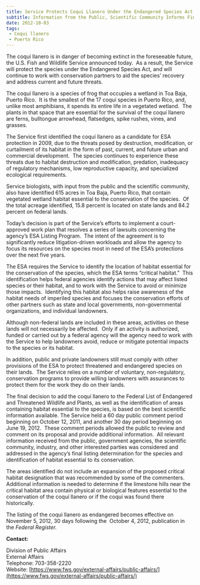 ```yaml
---
title: Service Protects Coqui Llanero Under the Endangered Species Act
subtitle: Information from the Public, Scientific Community Informs Final Decision
date: 2012-10-03
tags:
 - Coqui llanero
 - Puerto Rico
---
```


The coquí llanero is in danger of becoming extinct in the foreseeable future, the U.S. Fish and Wildlife Service announced today.  As a result, the Service will protect the species under the Endangered Species Act, and will continue to work with conservation partners to aid the species’ recovery and address current and future threats.

The coquí llanero is a species of frog that occupies a wetland in Toa Baja, Puerto Rico.  It is the smallest of the 17 coquí species in Puerto Rico, and, unlike most amphibians, it spends its entire life in a vegetated wetland.  The plants in that space that are essential for the survival of the coquí llanero are ferns, bulltongue arrowhead, flatsedges, spike rushes, vines, and grasses.

The Service first identified the coquí llanero as a candidate for ESA protection in 2009, due to the threats posed by destruction, modification, or curtailment of its habitat in the form of past, current, and future urban and commercial development.  The species continues to experience these threats due to habitat destruction and modification, predation, inadequacy of regulatory mechanisms, low reproductive capacity, and specialized ecological requirements.

Service biologists, with input from the public and the scientific community, also have identified 615 acres in Toa Baja, Puerto Rico, that contain vegetated wetland habitat essential to the conservation of the species.  Of the total acreage identified, 15.8 percent is located on state lands and 84.2 percent on federal lands.

Today’s decision is part of the Service’s efforts to implement a court-approved work plan that resolves a series of lawsuits concerning the agency’s ESA Listing Program.  The intent of the agreement is to significantly reduce litigation-driven workloads and allow the agency to focus its resources on the species most in need of the ESA’s protections over the next five years.

The ESA requires the Service to identify the location of habitat essential for the conservation of the species, which the ESA terms “critical habitat.”  This identification helps federal agencies identify actions that may affect listed species or their habitat, and to work with the Service to avoid or minimize those impacts.  Identifying this habitat also helps raise awareness of the habitat needs of imperiled species and focuses the conservation efforts of other partners such as state and local governments, non-governmental organizations, and individual landowners.

Although non-federal lands are included in these areas, activities on these lands will not necessarily be affected.  Only if an activity is authorized, funded or carried out by a federal agency will the agency need to work with the Service to help landowners avoid, reduce or mitigate potential impacts to the species or its habitat.

In addition, public and private landowners still must comply with other provisions of the ESA to protect threatened and endangered species on their lands.  The Service relies on a number of voluntary, non-regulatory, conservation programs to provide willing landowners with assurances to protect them for the work they do on their lands.

The final decision to add the coquí llanero to the Federal List of Endangered and Threatened Wildlife and Plants, as well as the identification of areas containing habitat essential to the species, is based on the best scientific information available. The Service held a 60 day public comment period beginning on October 12, 2011, and another 30 day period beginning on June 19, 2012.  These comment periods allowed the public to review and comment on its proposal and provide additional information.  All relevant information received from the public, government agencies, the scientific community, industry, and other interested parties was considered and addressed in the agency’s final listing determination for the species and identification of habitat essential to its conservation.

The areas identified do not include an expansion of the proposed critical habitat designation that was recommended by some of the commenters.  Additional information is needed to determine if the limestone hills near the critical habitat area contain physical or biological features essential to the conservation of the coquí llanero or if the coquí was found there historically. 

The listing of the coqui llanero as endangered becomes effective on November 5, 2012, 30 days following the  October 4, 2012, publication in the _Federal Register._

**Contact:**

Division of Public Affairs  
External Affairs  
Telephone: 703-358-2220  
Website: [https://www.fws.gov/external-affairs/public-affairs/](https://www.fws.gov/external-affairs/public-affairs/)
